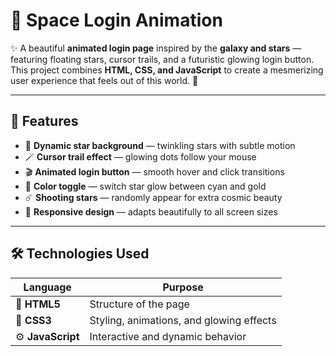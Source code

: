 # 🌌 Space Login Animation  

✨ A beautiful **animated login page** inspired by the **galaxy and stars** — featuring floating stars, cursor trails, and a futuristic glowing login button.  
This project combines **HTML, CSS, and JavaScript** to create a mesmerizing user experience that feels out of this world. 🌠  

---

## 🚀 Features  

- 🌟 **Dynamic star background** — twinkling stars with subtle motion  
- 🪄 **Cursor trail effect** — glowing dots follow your mouse  
- 🎬 **Animated login button** — smooth hover and click transitions  
- 🌈 **Color toggle** — switch star glow between cyan and gold  
- ☄️ **Shooting stars** — randomly appear for extra cosmic beauty  
- 💫 **Responsive design** — adapts beautifully to all screen sizes  

---

## 🛠️ Technologies Used  

| Language | Purpose |
|-----------|----------|
| 🧩 **HTML5** | Structure of the page |
| 🎨 **CSS3** | Styling, animations, and glowing effects |
| ⚙️ **JavaScript** | Interactive and dynamic behavior |



